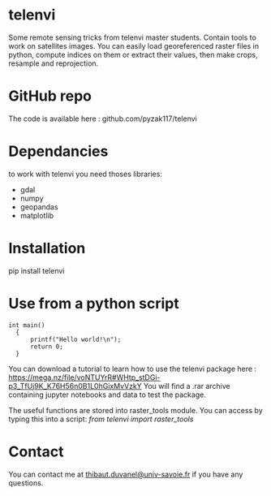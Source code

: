 # telenvi
Some remote sensing tricks from telenvi master students.
Contain tools to work on satellites images. You can easily load georeferenced raster files in python, compute indices on them or extract their values, then make crops, resample and reprojection.

# GitHub repo
The code is available here : github.com/pyzak117/telenvi

# Dependancies
to work with telenvi you need thoses libraries:
  - gdal
  - numpy
  - geopandas
  - matplotlib

# Installation
pip install telenvi

# Use from a python script

```  
int main()
  {
      printf("Hello world!\n");
      return 0;
  }
```

You can download a tutorial to learn how to use the telenvi package here :
https://mega.nz/file/voNTUYrR#WHtp_stDGi-p3_TfUj9K_K76H56n0B1L0hGixMvVzkY
You will find a .rar archive containing jupyter notebooks and data to test the package.

The useful functions are stored into raster_tools module. You can access by typing this into a script:
*from telenvi import raster_tools*

# Contact
You can contact me at thibaut.duvanel@univ-savoie.fr if you have any questions.
